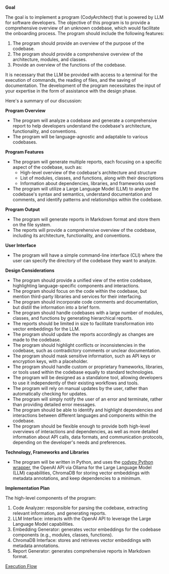 **Goal**

The goal is to implement a program (CodyArchitect) that is powered by LLM for software developers. The objective of this program is to provide a comprehensive overview of an unknown codebase, which would facilitate the onboarding process. The program should include the following features:

1. The program should provide an overview of the purpose of the codebase.
2. The program should provide a comprehensive overview of the architecture, modules, and classes.
3. Provide an overview of the functions of the codebase.

It is necessary that the LLM be provided with access to a terminal for the execution of commands, the reading of files, and the saving of documentation. The development of the program necessitates the input of your expertise in the form of assistance with the design phase.

Here's a summary of our discussion:

**Program Overview**

* The program will analyze a codebase and generate a comprehensive report to help developers understand the codebase's architecture, functionality, and conventions.
* The program will be language-agnostic and adaptable to various codebases.

**Program Features**

* The program will generate multiple reports, each focusing on a specific aspect of the codebase, such as:
	+ High-level overview of the codebase's architecture and structure
	+ List of modules, classes, and functions, along with their descriptions
	+ Information about dependencies, libraries, and frameworks used
* The program will utilize a Large Language Model (LLM) to analyze the codebase's syntax and semantics, understand documentation and comments, and identify patterns and relationships within the codebase.

**Program Output**

* The program will generate reports in Markdown format and store them on the file system.
* The reports will provide a comprehensive overview of the codebase, including its architecture, functionality, and conventions.

**User Interface**

* The program will have a simple command-line interface (CLI) where the user can specify the directory of the codebase they want to analyze.

**Design Considerations**

* The program should provide a unified view of the entire codebase, highlighting language-specific components and interactions.
* The program should focus on the code within the codebase, but mention third-party libraries and services for their interfacing.
* The program should incorporate code comments and documentation, but distill the information into a brief form.
* The program should handle codebases with a large number of modules, classes, and functions by generating hierarchical reports.
* The reports should be limited in size to facilitate transformation into vector embeddings for the LLM.
* The program should update the reports accordingly as changes are made to the codebase.
* The program should highlight conflicts or inconsistencies in the codebase, such as contradictory comments or unclear documentation.
* The program should mask sensitive information, such as API keys or encryption keys, with a placeholder.
* The program should handle custom or proprietary frameworks, libraries, or tools used within the codebase equally to standard technologies.
* The program will be designed as a standalone tool, allowing developers to use it independently of their existing workflows and tools.
* The program will rely on manual updates by the user, rather than automatically checking for updates.
* The program will simply notify the user of an error and terminate, rather than providing detailed error messages.
* The program should be able to identify and highlight dependencies and interactions between different languages and components within the codebase.
* The program should be flexible enough to provide both high-level overviews of interactions and dependencies, as well as more detailed information about API calls, data formats, and communication protocols, depending on the developer's needs and preferences.

**Technology, Frameworks and Libraries**

- The program will be written in Python, and uses the [codypy Python wrapper](https://github.com/PriNova/codypy), the OpenAI API via Ollama for the Large Language Model (LLM) capabilities, ChromaDB for storing vector embeddings with metadata annotations, and keep dependencies to a minimum.

**Implementation Plan**

The high-level components of the program:

1. Code Analyzer: responsible for parsing the codebase, extracting relevant information, and generating reports.
2. LLM Interface: interacts with the OpenAI API to leverage the Large Language Model capabilities.
3. Embedding Generator: generates vector embeddings for the codebase components (e.g., modules, classes, functions).
4. ChromaDB Interface: stores and retrieves vector embeddings with metadata annotations.
5. Report Generator: generates comprehensive reports in Markdown format.

[Execution Flow](ExecutionFlow.md)